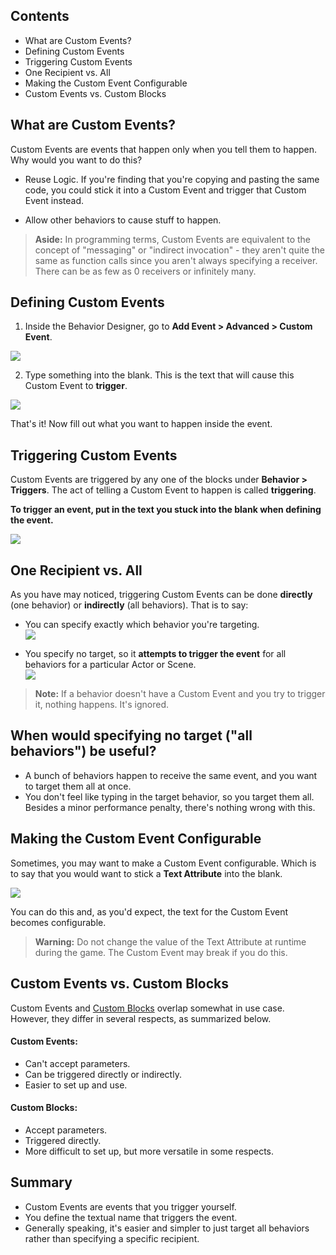 ## Contents

* What are Custom Events?
* Defining Custom Events
* Triggering Custom Events
* One Recipient vs. All
* Making the Custom Event Configurable
* Custom Events vs. Custom Blocks
 

## What are Custom Events?

Custom Events are events that happen only when you tell them to happen. Why would you want to do this?

* Reuse Logic. If you're finding that you're copying and pasting the same code, you could stick it into a Custom Event and trigger that Custom Event instead.

* Allow other behaviors to cause stuff to happen.
 
> **Aside:** In programming terms, Custom Events are equivalent to the concept of "messaging" or "indirect invocation" - they aren't quite the same as function calls since you aren't always specifying a receiver. There can be as few as 0 receivers or infinitely many.
 

## Defining Custom Events

1. Inside the Behavior Designer, go to **Add Event > Advanced > Custom Event**.

  ![](http://static.stencyl.com/pedia2/ch6/customevent/image00.png)

2. Type something into the blank. This is the text that will cause this Custom Event to **trigger**.

  ![](http://static.stencyl.com/pedia2/ch6/customevent/image01.png)

That's it! Now fill out what you want to happen inside the event.

 
## Triggering Custom Events

Custom Events are triggered by any one of the blocks under **Behavior > Triggers**. The act of telling a Custom Event to happen is called **triggering**.

**To trigger an event, put in the text you stuck into the blank when defining the event.**

![](http://static.stencyl.com/pedia2/ch6/customevent/image02.png)


 
## One Recipient vs. All

As you have may noticed, triggering Custom Events can be done **directly** (one behavior) or **indirectly** (all behaviors). That is to say:

* You can specify exactly which behavior you're targeting.<br/>
  ![](http://static.stencyl.com/pedia2/ch6/customevent/image03.png)

* You specify no target, so it **attempts to trigger the event** for all behaviors for a particular Actor or Scene.<br/>
  ![](http://static.stencyl.com/pedia2/ch6/customevent/image04.png)

> **Note:** If a behavior doesn't have a Custom Event and you try to trigger it, nothing happens. It's ignored.


## When would specifying no target ("all behaviors") be useful?

* A bunch of behaviors happen to receive the same event, and you want to target them all at once.
* You don't feel like typing in the target behavior, so you target them all. Besides a minor performance penalty, there's nothing wrong with this.
 

## Making the Custom Event Configurable

Sometimes, you may want to make a Custom Event configurable. Which is to say that you would want to stick a **Text Attribute** into the blank.

![](http://static.stencyl.com/pedia2/ch6/customevent/image05.png)

You can do this and, as you'd expect, the text for the Custom Event becomes configurable.

> **Warning:** Do not change the value of the Text Attribute at runtime during the game. The Custom Event may break if you do this.
 

## Custom Events vs. Custom Blocks

Custom Events and [Custom Blocks](http://www.stencyl.com/help/viewArticle/106/) overlap somewhat in use case. However, they differ in several respects, as summarized below.

#### Custom Events:
* Can't accept parameters.
* Can be triggered directly or indirectly.
* Easier to set up and use.

#### Custom Blocks:
* Accept parameters.
* Triggered directly.
* More difficult to set up, but more versatile in some respects.


## Summary

* Custom Events are events that you trigger yourself.
* You define the textual name that triggers the event.
* Generally speaking, it's easier and simpler to just target all behaviors rather than specifying a specific recipient.
